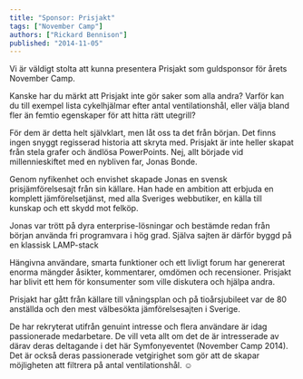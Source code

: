 ```yaml
---
title: "Sponsor: Prisjakt"
tags: ["November Camp"]
authors: ["Rickard Bennison"]
published: "2014-11-05"
---
```


Vi är väldigt stolta att kunna presentera Prisjakt som guldsponsor för årets November Camp.

Kanske har du märkt att Prisjakt inte gör saker som alla andra? Varför kan du till exempel lista cykelhjälmar efter antal
ventilationshål, eller välja bland fler än femtio egenskaper för att hitta rätt utegrill?

För dem är detta helt självklart, men låt oss ta det från början.
Det finns ingen snyggt regisserad historia att skryta med. Prisjakt är inte heller skapat från stela grafer och ändlösa
PowerPoints. Nej, allt började vid millennieskiftet med en nybliven far, Jonas Bonde.

Genom nyfikenhet och envishet skapade Jonas en svensk prisjämförelsesajt från sin källare. Han hade en ambition att
erbjuda en komplett jämförelsetjänst, med alla Sveriges webbutiker, en källa till kunskap och ett skydd mot felköp.

Jonas var trött på dyra enterprise-lösningar och bestämde redan från början använda fri programvara i hög grad.
Själva sajten är därför byggd på en klassisk LAMP-stack

Hängivna användare, smarta funktioner och ett livligt forum har genererat enorma mängder åsikter, kommentarer, omdömen
och recensioner. Prisjakt har blivit ett hem för konsumenter som ville diskutera och hjälpa andra.

Prisjakt har gått från källare till våningsplan och på tioårsjubileet var de 80 anställda och den mest välbesökta
jämförelsesajten i Sverige.

De har rekryterat utifrån genuint intresse och flera användare är idag passionerade medarbetare. De vill veta allt om
det de är intresserade av därav deras deltagande i det här Symfonyeventet (November Camp 2014). Det är också deras
passionerade vetgirighet som gör att de skapar möjligheten att filtrera på antal ventilationshål. ☺